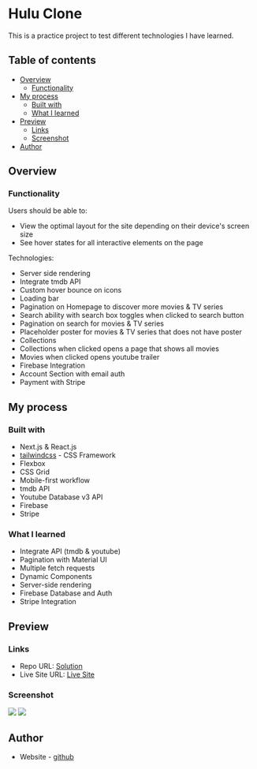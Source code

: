 # Hulu Clone

This is a practice project to test different technologies I have learned.

## Table of contents

-   [Overview](#overview)
    -   [Functionality](#functionality)
-   [My process](#my-process)
    -   [Built with](#built-with)
    -   [What I learned](#what-i-learned)
-   [Preview](#preview)
    -   [Links](#links)
    -   [Screenshot](#screenshot)
-   [Author](#author)

## Overview

### Functionality

Users should be able to:

-   View the optimal layout for the site depending on their device's screen size
-   See hover states for all interactive elements on the page

Technologies:

-   Server side rendering
-   Integrate tmdb API
-   Custom hover bounce on icons
-   Loading bar
-   Pagination on Homepage to discover more movies & TV series
-   Search ability with search box toggles when clicked to search button
-   Pagination on search for movies & TV series
-   Placeholder poster for movies & TV series that does not have poster
-   Collections
-   Collections when clicked opens a page that shows all movies
-   Movies when clicked opens youtube trailer
-   Firebase Integration
-   Account Section with email auth
-   Payment with Stripe

## My process

### Built with

-   Next.js & React.js
-   [tailwindcss](https://tailwindcss.com/) - CSS Framework
-   Flexbox
-   CSS Grid
-   Mobile-first workflow
-   tmdb API
-   Youtube Database v3 API
-   Firebase
-   Stripe

### What I learned

-   Integrate API (tmdb & youtube)
-   Pagination with Material UI
-   Multiple fetch requests
-   Dynamic Components
-   Server-side rendering
-   Firebase Database and Auth
-   Stripe Integration

## Preview

### Links

-   Repo URL: [Solution](https://github.com/enszrlu/hulu-clone)
-   Live Site URL: [Live Site](https://hulu-clone-enszrlu.vercel.app/)

### Screenshot

![](./public/screenshots/hulu-desktop.png)
![](./public/screenshots/hulu-mobile.png)

## Author

-   Website - [github](https://github.com/enszrlu)
